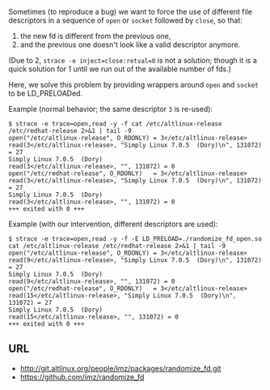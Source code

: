 Sometimes (to reproduce a bug) we want to force the use of different
file descriptors in a sequence of `open` or `socket` followed by
`close`, so that:

1. the new fd is different from the previous one,
2. and the previous one doesn't look like a valid descriptor anymore.

(Due to 2, `strace -e inject=close:retval=0` is not a solution; though
it is a quick solution for 1 until we run out of the available number
of fds.)

Here, we solve this problem by providing wrappers around `open` and
`socket` to be LD_PRELOADed.

Example (normal behavior; the same descriptor `3` is re-used):

    $ strace -e trace=open,read -y -f cat /etc/altlinux-release /etc/redhat-release 2>&1 | tail -9
    open("/etc/altlinux-release", O_RDONLY) = 3</etc/altlinux-release>
    read(3</etc/altlinux-release>, "Simply Linux 7.0.5  (Dory)\n", 131072) = 27
    Simply Linux 7.0.5  (Dory)
    read(3</etc/altlinux-release>, "", 131072) = 0
    open("/etc/redhat-release", O_RDONLY)   = 3</etc/altlinux-release>
    read(3</etc/altlinux-release>, "Simply Linux 7.0.5  (Dory)\n", 131072) = 27
    Simply Linux 7.0.5  (Dory)
    read(3</etc/altlinux-release>, "", 131072) = 0
    +++ exited with 0 +++

Example (with our intervention, different descriptors are used):

    $ strace -e trace=open,read -y -f -E LD_PRELOAD=./randomize_fd_open.so cat /etc/altlinux-release /etc/redhat-release 2>&1 | tail -9
    open("/etc/altlinux-release", O_RDONLY) = 3</etc/altlinux-release>
    read(9</etc/altlinux-release>, "Simply Linux 7.0.5  (Dory)\n", 131072) = 27
    Simply Linux 7.0.5  (Dory)
    read(9</etc/altlinux-release>, "", 131072) = 0
    open("/etc/redhat-release", O_RDONLY)   = 3</etc/altlinux-release>
    read(15</etc/altlinux-release>, "Simply Linux 7.0.5  (Dory)\n", 131072) = 27
    Simply Linux 7.0.5  (Dory)
    read(15</etc/altlinux-release>, "", 131072) = 0
    +++ exited with 0 +++

## URL

* <http://git.altlinux.org/people/imz/packages/randomize_fd.git>
* <https://github.com/imz/randomize_fd>
